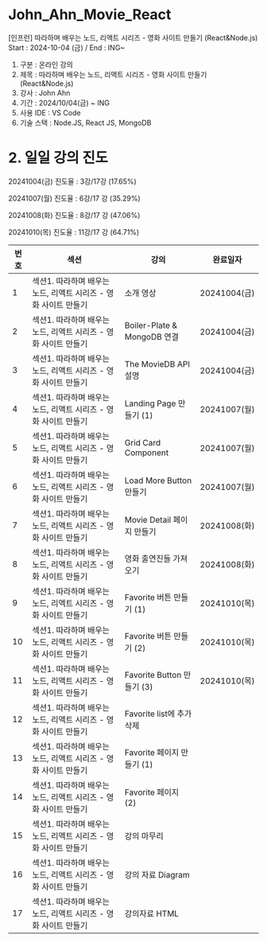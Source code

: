 # John_Ahn_Movie_React

[인프런] 따라하며 배우는 노드, 리액트 시리즈 - 영화 사이트 만들기 (React&Node.js) Start : 2024-10-04 (금) / End : ING~

1. 구분 : 온라인 강의
2. 제목 : 따라하며 배우는 노드, 리액트 시리즈 - 영화 사이트 만들기 (React&Node.js)
3. 강사 : John Ahn
4. 기간 : 2024/10/04(금) ~ ING
5. 사용 IDE : VS Code
6. 기술 스택 : Node.JS, React JS, MongoDB

# 2. 일일 강의 진도

20241004(금) 진도율 : 3강/17강 (17.65%)

20241007(월) 진도율 : 6강/17 강 (35.29%)

20241008(화) 진도율 : 8강/17 강 (47.06%)

20241010(목) 진도율 : 11강/17 강 (64.71%)

| 번호 | 섹션                                                            | 강의                               | 완료일자     |
| ---- | --------------------------------------------------------------- | ---------------------------------- | ------------ |
| 1    | 섹션1. 따라하며 배우는 노드, 리액트 시리즈 - 영화 사이트 만들기 | 소개 영상                          | 20241004(금) |
| 2    | 섹션1. 따라하며 배우는 노드, 리액트 시리즈 - 영화 사이트 만들기 | Boiler-Plate & MongoDB 연결        | 20241004(금) |
| 3    | 섹션1. 따라하며 배우는 노드, 리액트 시리즈 - 영화 사이트 만들기 | The MovieDB API 설명               | 20241004(금) |
| 4    | 섹션1. 따라하며 배우는 노드, 리액트 시리즈 - 영화 사이트 만들기 | Landing Page 만들기 (1)            | 20241007(월) |
| 5    | 섹션1. 따라하며 배우는 노드, 리액트 시리즈 - 영화 사이트 만들기 | Grid Card Component                | 20241007(월) |
| 6    | 섹션1. 따라하며 배우는 노드, 리액트 시리즈 - 영화 사이트 만들기 | Load More Button 만들기            | 20241007(월) |
| 7    | 섹션1. 따라하며 배우는 노드, 리액트 시리즈 - 영화 사이트 만들기 | Movie Detail 페이지 만들기         | 20241008(화) |
| 8    | 섹션1. 따라하며 배우는 노드, 리액트 시리즈 - 영화 사이트 만들기 | 영화 출연진들 가져오기             | 20241008(화) |
| 9    | 섹션1. 따라하며 배우는 노드, 리액트 시리즈 - 영화 사이트 만들기 | Favorite 버튼 만들기 (1)   | 20241010(목) |
| 10   | 섹션1. 따라하며 배우는 노드, 리액트 시리즈 - 영화 사이트 만들기 | Favorite 버튼 만들기 (2)   | 20241010(목) |
| 11   | 섹션1. 따라하며 배우는 노드, 리액트 시리즈 - 영화 사이트 만들기 | Favorite Button 만들기 (3)         | 20241010(목) |
| 12   | 섹션1. 따라하며 배우는 노드, 리액트 시리즈 - 영화 사이트 만들기 | Favorite list에 추가 삭제    |              |
| 13   | 섹션1. 따라하며 배우는 노드, 리액트 시리즈 - 영화 사이트 만들기 | Favorite 페이지 만들기 (1) |              |
| 14   | 섹션1. 따라하며 배우는 노드, 리액트 시리즈 - 영화 사이트 만들기 | Favorite 페이지 (2)             |              |
| 15   | 섹션1. 따라하며 배우는 노드, 리액트 시리즈 - 영화 사이트 만들기 | 강의 마무리                        |              |
| 16   | 섹션1. 따라하며 배우는 노드, 리액트 시리즈 - 영화 사이트 만들기 | 강의 자료 Diagram                  |              |
| 17   | 섹션1. 따라하며 배우는 노드, 리액트 시리즈 - 영화 사이트 만들기 | 강의자료 HTML                      |              |
